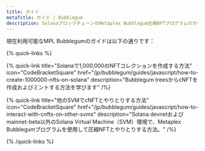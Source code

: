 ```yaml
---
title: ガイド
metaTitle: ガイド | Bubblegum
description: SolanaブロックチェーンのMetaplex Bubblegum圧縮NFTプログラムのガイドとチュートリアルのリストです。
---
```


現在利用可能なMPL Bubblegumのガイドは以下の通りです：

{% quick-links %}

{% quick-link title="Solanaで1,000,000のNFTコレクションを作成する方法" icon="CodeBracketSquare" href="/jp/bubblegum/guides/javascript/how-to-create-1000000-nfts-on-solana" description="Bubblegum treesからcNFTを作成およびミントする方法を学びます" /%}

{% quick-link title="他のSVMでcNFTとやりとりする方法" icon="CodeBracketSquare" href="/jp/bubblegum/guides/javascript/how-to-interact-with-cnfts-on-other-svms" description="Solana devnetおよびmainnet-beta以外のSolana Virtual Machine（SVM）環境で、Metaplex Bubblegumプログラムを使用して圧縮NFTとやりとりする方法。" /%}

{% /quick-links %}